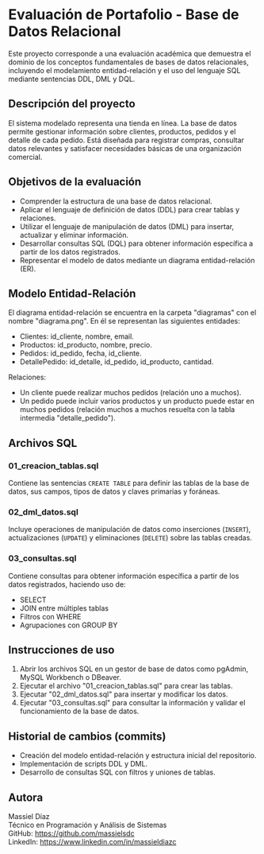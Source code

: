 # Evaluación de Portafolio - Base de Datos Relacional

Este proyecto corresponde a una evaluación académica que demuestra el dominio de los conceptos fundamentales de bases de datos relacionales, incluyendo el modelamiento entidad-relación y el uso del lenguaje SQL mediante sentencias DDL, DML y DQL.

## Descripción del proyecto

El sistema modelado representa una tienda en línea. La base de datos permite gestionar información sobre clientes, productos, pedidos y el detalle de cada pedido. Está diseñada para registrar compras, consultar datos relevantes y satisfacer necesidades básicas de una organización comercial.

## Objetivos de la evaluación

- Comprender la estructura de una base de datos relacional.
- Aplicar el lenguaje de definición de datos (DDL) para crear tablas y relaciones.
- Utilizar el lenguaje de manipulación de datos (DML) para insertar, actualizar y eliminar información.
- Desarrollar consultas SQL (DQL) para obtener información específica a partir de los datos registrados.
- Representar el modelo de datos mediante un diagrama entidad-relación (ER).

## Modelo Entidad-Relación

El diagrama entidad-relación se encuentra en la carpeta "diagramas" con el nombre "diagrama.png". En él se representan las siguientes entidades:

- Clientes: id_cliente, nombre, email.
- Productos: id_producto, nombre, precio.
- Pedidos: id_pedido, fecha, id_cliente.
- DetallePedido: id_detalle, id_pedido, id_producto, cantidad.

Relaciones:

- Un cliente puede realizar muchos pedidos (relación uno a muchos).
- Un pedido puede incluir varios productos y un producto puede estar en muchos pedidos (relación muchos a muchos resuelta con la tabla intermedia "detalle_pedido").


## Archivos SQL

### 01_creacion_tablas.sql

Contiene las sentencias `CREATE TABLE` para definir las tablas de la base de datos, sus campos, tipos de datos y claves primarias y foráneas.

### 02_dml_datos.sql

Incluye operaciones de manipulación de datos como inserciones (`INSERT`), actualizaciones (`UPDATE`) y eliminaciones (`DELETE`) sobre las tablas creadas.

### 03_consultas.sql

Contiene consultas para obtener información específica a partir de los datos registrados, haciendo uso de:
- SELECT
- JOIN entre múltiples tablas
- Filtros con WHERE
- Agrupaciones con GROUP BY

## Instrucciones de uso

1. Abrir los archivos SQL en un gestor de base de datos como pgAdmin, MySQL Workbench o DBeaver.
2. Ejecutar el archivo "01_creacion_tablas.sql" para crear las tablas.
3. Ejecutar "02_dml_datos.sql" para insertar y modificar los datos.
4. Ejecutar "03_consultas.sql" para consultar la información y validar el funcionamiento de la base de datos.

## Historial de cambios (commits)

- Creación del modelo entidad-relación y estructura inicial del repositorio.
- Implementación de scripts DDL y DML.
- Desarrollo de consultas SQL con filtros y uniones de tablas.

## Autora

Massiel Díaz  
Técnico en Programación y Análisis de Sistemas  
GitHub: https://github.com/massielsdc  
LinkedIn: https://www.linkedin.com/in/massieldiazc

